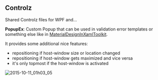 ## Controlz
Shared Controlz files for WPF and...

**PopupEx**: Custom Popup that can be used in validation error templates or something else like in [MaterialDesignInXamlToolkit](https://github.com/ButchersBoy/MaterialDesignInXamlToolkit).  

It provides some additional nice features:
  + repositioning if host-window size or location changed
  + repositioning if host-window gets maximized and vice versa
  + it's only topmost if the host-window is activated  

![2015-10-11_01h03_05](https://cloud.githubusercontent.com/assets/658431/10413784/ea365626-6fb6-11e5-9abc-c174159dcbf8.png)
